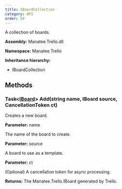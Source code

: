 ```yaml
---
title: IBoardCollection
category: API
order: 59
---
```


A collection of boards.

**Assembly:** Manatee.Trello.dll

**Namespace:** Manatee.Trello

**Inheritance hierarchy:**

- IBoardCollection

## Methods

### Task&lt;[IBoard](../IBoard#iboard)&gt; Add(string name, IBoard source, CancellationToken ct)

Creates a new board.

**Parameter:** name

The name of the board to create.

**Parameter:** source

A board to use as a template.

**Parameter:** ct

(Optional) A cancellation token for async processing.

**Returns:** The Manatee.Trello.IBoard generated by Trello.

